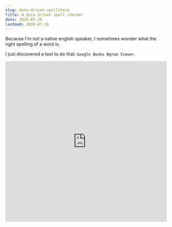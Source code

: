 ```yaml
---
slug: data-driven-spellcheck
title: A data driven spell checker
date: 2020-07-26
lastmod: 2020-07-26
---
```


Because I'm not a native english speaker, I sometimes wonder what the right spelling of a word is.

I just discovered a tool to do that: `Google Books Ngram Viewer`.

<div>
  <div style="position:relative;padding-top:100%;">
    <iframe src="https://books.google.com/ngrams/graph?content=best+practice%2Cbest+practices%2Cbest-practice%2Cbest-practices&corpus=26&year_end=2019&year_start=1800&smoothing=3&direct_url=t1%3B%2Cbest%20practice%3B%2Cc0%3B.t1%3B%2Cbest%20practices%3B%2Cc0%3B.t1%3B%2Cbest%20-%20practice%3B%2Cc0%3B.t1%3B%2Cbest%20-%20practices%3B%2Cc0#t1%3B%2Cbest%20practice%3B%2Cc0%3B.t1%3B%2Cbest%20practices%3B%2Cc0%3B.t1%3B%2Cbest%20-%20practice%3B%2Cc0%3B.t1%3B%2Cbest%20-%20practices%3B%2Cc0" frameborder="0" allowfullscreen
      style="position:absolute;top:0;left:0;width:100%;height:100%;"></iframe>
  </div>
</div>
